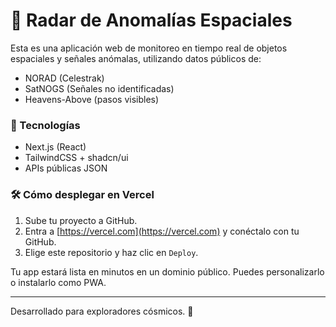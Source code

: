 # 🌌 Radar de Anomalías Espaciales

Esta es una aplicación web de monitoreo en tiempo real de objetos espaciales y señales anómalas, utilizando datos públicos de:

- NORAD (Celestrak)
- SatNOGS (Señales no identificadas)
- Heavens-Above (pasos visibles)

### 🚀 Tecnologías
- Next.js (React)
- TailwindCSS + shadcn/ui
- APIs públicas JSON

### 🛠 Cómo desplegar en Vercel

1. Sube tu proyecto a GitHub.
2. Entra a [https://vercel.com](https://vercel.com) y conéctalo con tu GitHub.
3. Elige este repositorio y haz clic en `Deploy`.

Tu app estará lista en minutos en un dominio público. Puedes personalizarlo o instalarlo como PWA.

---
Desarrollado para exploradores cósmicos. 🌠